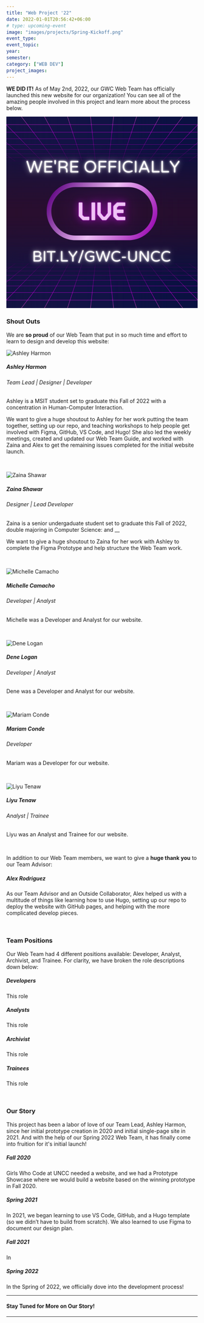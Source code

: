 ```yaml
---
title: "Web Project '22"
date: 2022-01-01T20:56:42+06:00
# type: upcoming-event
image: "images/projects/Spring-Kickoff.png"
event_type:
event_topic:
year: 
semester: 
category: ["WEB DEV"]
project_images:
---
```


**WE DID IT!** As of May 2nd, 2022, our GWC Web Team has officially launched this new website for our organization! You can see all of the amazing people involved in this project and learn more about the process below.

![We're LIVE!](../../images/projects/Officially-LIVE.png)

### Shout Outs
We are __so proud__ of our Web Team that put in so much time and effort to learn to design and develop this website:

![Ashley Harmon](../../images/team/web-team/Ashley-Harmon.png)
##### Ashley Harmon
###### Team Lead | Designer | Developer
Ashley is a MSIT student set to graduate this Fall of 2022 with a concentration in Human-Computer Interaction. 

We want to give a huge shoutout to Ashley for her work putting the team together, setting up our repo, and teaching workshops to help people get involved with Figma, GitHub, VS Code, and Hugo! She also led the weekly meetings, created and updated our Web Team Guide, and worked with Zaina and Alex to get the remaining issues completed for the initial website launch.

&nbsp;



![Zaina Shawar](../../images/team/web-team/Zaina-Shawar.png)
##### Zaina Shawar
###### Designer | Lead Developer
Zaina is a senior undergaduate student set to graduate this Fall of 2022, double majoring in Computer Science: and __

We want to give a huge shoutout to Zaina for her work with Ashley to complete the Figma Prototype and help structure the Web Team work.  

&nbsp;



![Michelle Camacho](../../images/team/web-team/Michelle-Camacho.png)
##### Michelle Camacho
###### Developer | Analyst
Michelle was a Developer and Analyst for our website.

&nbsp;



![Dene Logan](../../images/team/web-team/Dene-Logan.png)
##### Dene Logan
###### Developer | Analyst
Dene was a Developer and Analyst for our website.

&nbsp;


![Mariam Conde](../../images/team/web-team/Mariam-Conde.png)
##### Mariam Conde
###### Developer
Mariam was a Developer for our website.

&nbsp;


![Liyu Tenaw](../../images/team/web-team/Liyu-Tenaw.png)
##### Liyu Tenaw
###### Analyst | Trainee
Liyu was an Analyst and Trainee for our website.

&nbsp;


In addition to our Web Team members, we want to give a **huge thank you** to our Team Advisor:
##### Alex Rodriguez
As our Team Advisor and an Outside Collaborator, Alex helped us with a multitude of things like learning how to use Hugo, setting up our repo to deploy the website with GitHub pages, and helping with the more complicated develop pieces. 

&nbsp;



### Team Positions
Our Web Team had 4 different positions available: Developer, Analyst, Archivist, and Trainee. For clarity, we have broken the role descriptions down below:

##### Developers 
This role 

##### Analysts
This role

##### Archivist
This role

##### Trainees
This role


&nbsp;


### Our Story
This project has been a labor of love of our Team Lead, Ashley Harmon, since her initial prototype creation in 2020 and initial single-page site in 2021. And with the help of our Spring 2022 Web Team, it has finally come into fruition for it's initial launch!

##### Fall 2020 
Girls Who Code at UNCC needed a website, and we had a Prototype Showcase where we would build a website based on the winning prototype in Fall 2020.

##### Spring 2021
In 2021, we began learning to use VS Code, GitHub, and a Hugo template (so we didn’t have to build from scratch). We also learned to use Figma to document our design plan.

##### Fall 2021
In

##### Spring 2022 
In the Spring of 2022, we officially dove into the development process!

---
#### Stay Tuned for More on Our Story!

---



